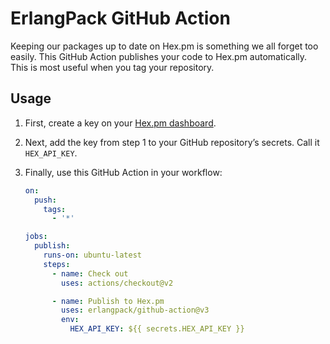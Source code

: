 # ErlangPack GitHub Action

Keeping our packages up to date on Hex.pm is something we all forget too easily. This GitHub Action publishes your code
to Hex.pm automatically. This is most useful when you tag your repository.

## Usage

1. First, create a key on your [Hex.pm dashboard](https://hex.pm/dashboard/keys).
   
2. Next, add the key from step 1 to your GitHub repository’s secrets. Call it `HEX_API_KEY`.
   
3. Finally, use this GitHub Action in your workflow:

    ```yaml
    on:
      push:
        tags:
          - '*'

    jobs:
      publish:
        runs-on: ubuntu-latest
        steps:
          - name: Check out
            uses: actions/checkout@v2

          - name: Publish to Hex.pm
            uses: erlangpack/github-action@v3
            env:
              HEX_API_KEY: ${{ secrets.HEX_API_KEY }}
    ```
